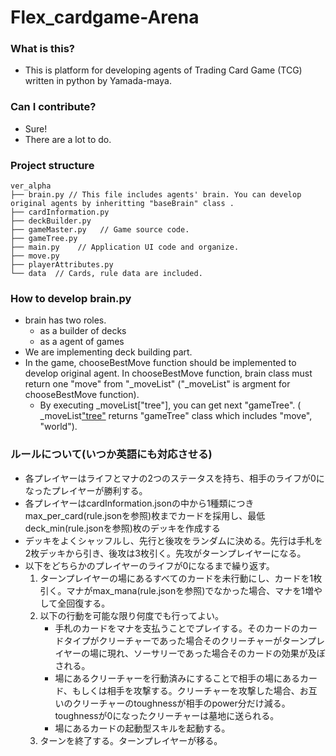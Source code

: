 # Flex_cardgame-Arena
### What is this?
- This is platform for developing agents of Trading Card Game (TCG) written in python by Yamada-maya.
### Can I contribute?
- Sure! 
- There are a lot to do.
### Project structure

```
ver_alpha
├── brain.py // This file includes agents' brain. You can develop original agents by inheritting "baseBrain" class .
├── cardInformation.py
├── deckBuilder.py
├── gameMaster.py   // Game source code.
├── gameTree.py
├── main.py    // Application UI code and organize.
├── move.py
├── playerAttributes.py
└── data  // Cards, rule data are included.
```

### How to develop brain.py
- brain has two roles.
	- as a builder of decks
	- as a agent of games
- We are implementing deck building part.
- In the game, chooseBestMove function should be implemented to develop original agent. In chooseBestMove function, brain class must return one "move" from "_moveList" ("_moveList" is argment for chooseBestMove function).
	- By executing _moveList["tree"], you can get next "gameTree". ( _moveList["tree"]() returns "gameTree" class which includes "move", "world").
### ルールについて(いつか英語にも対応させる)
- 各プレイヤーはライフとマナの2つのステータスを持ち、相手のライフが0になったプレイヤーが勝利する。
- 各プレイヤーはcardInformation.jsonの中から1種類につきmax_per_card(rule.jsonを参照)枚までカードを採用し、最低deck_min(rule.jsonを参照)枚のデッキを作成する
- デッキをよくシャッフルし、先行と後攻をランダムに決める。先行は手札を2枚デッキから引き、後攻は3枚引く。先攻がターンプレイヤーになる。
- 以下をどちらかのプレイヤーのライフが0になるまで繰り返す。
	1. ターンプレイヤーの場にあるすべてのカードを未行動にし、カードを1枚引く。マナがmax_mana(rule.jsonを参照)でなかった場合、マナを1増やして全回復する。
	2. 以下の行動を可能な限り何度でも行ってよい。
		- 手札のカードをマナを支払うことでプレイする。そのカードのカードタイプがクリーチャーであった場合そのクリーチャーがターンプレイヤーの場に現れ、ソーサリーであった場合そのカードの効果が及ぼされる。
		- 場にあるクリーチャーを行動済みにすることで相手の場にあるカード、もしくは相手を攻撃する。クリーチャーを攻撃した場合、お互いのクリーチャーのtoughnessが相手のpower分だけ減る。toughnessが0になったクリーチャーは墓地に送られる。
		- 場にあるカードの起動型スキルを起動する。
	3. ターンを終了する。ターンプレイヤーが移る。